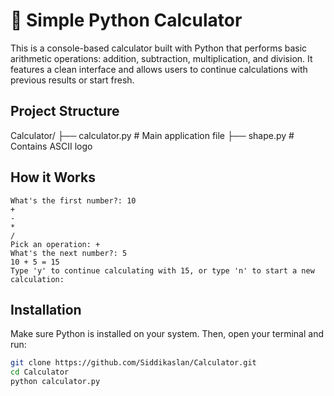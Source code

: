 # 🧮 Simple Python Calculator

This is a console-based calculator built with Python that performs basic arithmetic operations: addition, subtraction, multiplication, and division. It features a clean interface and allows users to continue calculations with previous results or start fresh.


## Project Structure

Calculator/
├── calculator.py       # Main application file
├── shape.py            # Contains ASCII logo


## How it Works
```text
What's the first number?: 10
+  
-  
*  
/  
Pick an operation: +
What's the next number?: 5
10 + 5 = 15
Type 'y' to continue calculating with 15, or type 'n' to start a new calculation:
```


## Installation

Make sure Python is installed on your system. Then, open your terminal and run:

```bash
git clone https://github.com/Siddikaslan/Calculator.git
cd Calculator
python calculator.py
```


